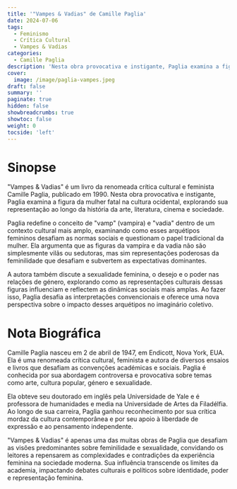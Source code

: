 ```yaml
---
title: '"Vampes & Vadias" de Camille Paglia'
date: 2024-07-06
tags:
  - Feminismo
  - Crítica Cultural
  - Vampes & Vadias
categories:
  - Camille Paglia
description: 'Nesta obra provocativa e instigante, Paglia examina a figura da mulher fatal na cultura ocidental, explorando sua representação ao longo da história da arte, literatura, cinema e sociedade.'
cover:
  image: /image/paglia-vampes.jpeg
draft: false
summary: ''
paginate: true
hidden: false
showbreadcrumbs: true
showtoc: false
weight: 0
tocside: 'left'
---
```


# Sinopse

"Vampes & Vadias" é um livro da renomeada crítica cultural e feminista Camille Paglia, publicado em 1990. Nesta obra provocativa e instigante, Paglia examina a figura da mulher fatal na cultura ocidental, explorando sua representação ao longo da história da arte, literatura, cinema e sociedade.

Paglia redefine o conceito de "vamp" (vampira) e "vadia" dentro de um contexto cultural mais amplo, examinando como esses arquétipos femininos desafiam as normas sociais e questionam o papel tradicional da mulher. Ela argumenta que as figuras da vampira e da vadia não são simplesmente vilãs ou sedutoras, mas sim representações poderosas da feminilidade que desafiam e subvertem as expectativas dominantes.

A autora também discute a sexualidade feminina, o desejo e o poder nas relações de género, explorando como as representações culturais dessas figuras influenciam e reflectem as dinâmicas sociais mais amplas. Ao fazer isso, Paglia desafia as interpretações convencionais e oferece uma nova perspectiva sobre o impacto desses arquétipos no imaginário coletivo.

# Nota Biográfica

Camille Paglia nasceu em 2 de abril de 1947, em Endicott, Nova York, EUA. Ela é uma renomeada crítica cultural, feminista e autora de diversos ensaios e livros que desafiam as convenções académicas e sociais. Paglia é conhecida por sua abordagem controversa e provocativa sobre temas como arte, cultura popular, género e sexualidade.

Ela obteve seu doutorado em inglês pela Universidade de Yale e é professora de humanidades e media na Universidade de Artes da Filadélfia. Ao longo de sua carreira, Paglia ganhou reconhecimento por sua crítica mordaz da cultura contemporânea e por seu apoio à liberdade de expressão e ao pensamento independente.

"Vampes & Vadias" é apenas uma das muitas obras de Paglia que desafiam as visões predominantes sobre feminilidade e sexualidade, convidando os leitores a repensarem as complexidades e contradições da experiência feminina na sociedade moderna. Sua influência transcende os limites da academia, impactando debates culturais e políticos sobre identidade, poder e representação feminina.
